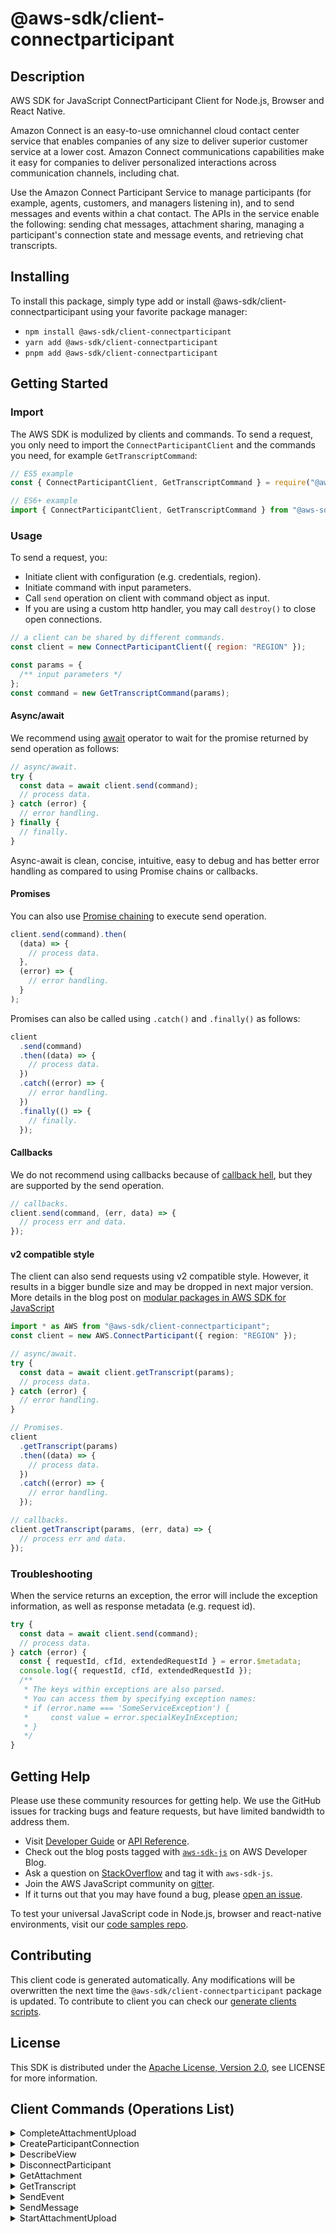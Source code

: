 <!-- generated file, do not edit directly -->

# @aws-sdk/client-connectparticipant

## Description

AWS SDK for JavaScript ConnectParticipant Client for Node.js, Browser and React Native.

<p>Amazon Connect is an easy-to-use omnichannel cloud contact center service that
enables companies of any size to deliver superior customer service at a lower cost.
Amazon Connect communications capabilities make it easy for companies to deliver
personalized interactions across communication channels, including chat. </p>
<p>Use the Amazon Connect Participant Service to manage participants (for example,
agents, customers, and managers listening in), and to send messages and events within a
chat contact. The APIs in the service enable the following: sending chat messages,
attachment sharing, managing a participant's connection state and message events, and
retrieving chat transcripts.</p>

## Installing

To install this package, simply type add or install @aws-sdk/client-connectparticipant
using your favorite package manager:

- `npm install @aws-sdk/client-connectparticipant`
- `yarn add @aws-sdk/client-connectparticipant`
- `pnpm add @aws-sdk/client-connectparticipant`

## Getting Started

### Import

The AWS SDK is modulized by clients and commands.
To send a request, you only need to import the `ConnectParticipantClient` and
the commands you need, for example `GetTranscriptCommand`:

```js
// ES5 example
const { ConnectParticipantClient, GetTranscriptCommand } = require("@aws-sdk/client-connectparticipant");
```

```ts
// ES6+ example
import { ConnectParticipantClient, GetTranscriptCommand } from "@aws-sdk/client-connectparticipant";
```

### Usage

To send a request, you:

- Initiate client with configuration (e.g. credentials, region).
- Initiate command with input parameters.
- Call `send` operation on client with command object as input.
- If you are using a custom http handler, you may call `destroy()` to close open connections.

```js
// a client can be shared by different commands.
const client = new ConnectParticipantClient({ region: "REGION" });

const params = {
  /** input parameters */
};
const command = new GetTranscriptCommand(params);
```

#### Async/await

We recommend using [await](https://developer.mozilla.org/en-US/docs/Web/JavaScript/Reference/Operators/await)
operator to wait for the promise returned by send operation as follows:

```js
// async/await.
try {
  const data = await client.send(command);
  // process data.
} catch (error) {
  // error handling.
} finally {
  // finally.
}
```

Async-await is clean, concise, intuitive, easy to debug and has better error handling
as compared to using Promise chains or callbacks.

#### Promises

You can also use [Promise chaining](https://developer.mozilla.org/en-US/docs/Web/JavaScript/Guide/Using_promises#chaining)
to execute send operation.

```js
client.send(command).then(
  (data) => {
    // process data.
  },
  (error) => {
    // error handling.
  }
);
```

Promises can also be called using `.catch()` and `.finally()` as follows:

```js
client
  .send(command)
  .then((data) => {
    // process data.
  })
  .catch((error) => {
    // error handling.
  })
  .finally(() => {
    // finally.
  });
```

#### Callbacks

We do not recommend using callbacks because of [callback hell](http://callbackhell.com/),
but they are supported by the send operation.

```js
// callbacks.
client.send(command, (err, data) => {
  // process err and data.
});
```

#### v2 compatible style

The client can also send requests using v2 compatible style.
However, it results in a bigger bundle size and may be dropped in next major version. More details in the blog post
on [modular packages in AWS SDK for JavaScript](https://aws.amazon.com/blogs/developer/modular-packages-in-aws-sdk-for-javascript/)

```ts
import * as AWS from "@aws-sdk/client-connectparticipant";
const client = new AWS.ConnectParticipant({ region: "REGION" });

// async/await.
try {
  const data = await client.getTranscript(params);
  // process data.
} catch (error) {
  // error handling.
}

// Promises.
client
  .getTranscript(params)
  .then((data) => {
    // process data.
  })
  .catch((error) => {
    // error handling.
  });

// callbacks.
client.getTranscript(params, (err, data) => {
  // process err and data.
});
```

### Troubleshooting

When the service returns an exception, the error will include the exception information,
as well as response metadata (e.g. request id).

```js
try {
  const data = await client.send(command);
  // process data.
} catch (error) {
  const { requestId, cfId, extendedRequestId } = error.$metadata;
  console.log({ requestId, cfId, extendedRequestId });
  /**
   * The keys within exceptions are also parsed.
   * You can access them by specifying exception names:
   * if (error.name === 'SomeServiceException') {
   *     const value = error.specialKeyInException;
   * }
   */
}
```

## Getting Help

Please use these community resources for getting help.
We use the GitHub issues for tracking bugs and feature requests, but have limited bandwidth to address them.

- Visit [Developer Guide](https://docs.aws.amazon.com/sdk-for-javascript/v3/developer-guide/welcome.html)
  or [API Reference](https://docs.aws.amazon.com/AWSJavaScriptSDK/v3/latest/index.html).
- Check out the blog posts tagged with [`aws-sdk-js`](https://aws.amazon.com/blogs/developer/tag/aws-sdk-js/)
  on AWS Developer Blog.
- Ask a question on [StackOverflow](https://stackoverflow.com/questions/tagged/aws-sdk-js) and tag it with `aws-sdk-js`.
- Join the AWS JavaScript community on [gitter](https://gitter.im/aws/aws-sdk-js-v3).
- If it turns out that you may have found a bug, please [open an issue](https://github.com/aws/aws-sdk-js-v3/issues/new/choose).

To test your universal JavaScript code in Node.js, browser and react-native environments,
visit our [code samples repo](https://github.com/aws-samples/aws-sdk-js-tests).

## Contributing

This client code is generated automatically. Any modifications will be overwritten the next time the `@aws-sdk/client-connectparticipant` package is updated.
To contribute to client you can check our [generate clients scripts](https://github.com/aws/aws-sdk-js-v3/tree/main/scripts/generate-clients).

## License

This SDK is distributed under the
[Apache License, Version 2.0](http://www.apache.org/licenses/LICENSE-2.0),
see LICENSE for more information.

## Client Commands (Operations List)

<details>
<summary>
CompleteAttachmentUpload
</summary>

[Command API Reference](https://docs.aws.amazon.com/AWSJavaScriptSDK/v3/latest/client/connectparticipant/command/CompleteAttachmentUploadCommand/) / [Input](https://docs.aws.amazon.com/AWSJavaScriptSDK/v3/latest/Package/-aws-sdk-client-connectparticipant/Interface/CompleteAttachmentUploadCommandInput/) / [Output](https://docs.aws.amazon.com/AWSJavaScriptSDK/v3/latest/Package/-aws-sdk-client-connectparticipant/Interface/CompleteAttachmentUploadCommandOutput/)

</details>
<details>
<summary>
CreateParticipantConnection
</summary>

[Command API Reference](https://docs.aws.amazon.com/AWSJavaScriptSDK/v3/latest/client/connectparticipant/command/CreateParticipantConnectionCommand/) / [Input](https://docs.aws.amazon.com/AWSJavaScriptSDK/v3/latest/Package/-aws-sdk-client-connectparticipant/Interface/CreateParticipantConnectionCommandInput/) / [Output](https://docs.aws.amazon.com/AWSJavaScriptSDK/v3/latest/Package/-aws-sdk-client-connectparticipant/Interface/CreateParticipantConnectionCommandOutput/)

</details>
<details>
<summary>
DescribeView
</summary>

[Command API Reference](https://docs.aws.amazon.com/AWSJavaScriptSDK/v3/latest/client/connectparticipant/command/DescribeViewCommand/) / [Input](https://docs.aws.amazon.com/AWSJavaScriptSDK/v3/latest/Package/-aws-sdk-client-connectparticipant/Interface/DescribeViewCommandInput/) / [Output](https://docs.aws.amazon.com/AWSJavaScriptSDK/v3/latest/Package/-aws-sdk-client-connectparticipant/Interface/DescribeViewCommandOutput/)

</details>
<details>
<summary>
DisconnectParticipant
</summary>

[Command API Reference](https://docs.aws.amazon.com/AWSJavaScriptSDK/v3/latest/client/connectparticipant/command/DisconnectParticipantCommand/) / [Input](https://docs.aws.amazon.com/AWSJavaScriptSDK/v3/latest/Package/-aws-sdk-client-connectparticipant/Interface/DisconnectParticipantCommandInput/) / [Output](https://docs.aws.amazon.com/AWSJavaScriptSDK/v3/latest/Package/-aws-sdk-client-connectparticipant/Interface/DisconnectParticipantCommandOutput/)

</details>
<details>
<summary>
GetAttachment
</summary>

[Command API Reference](https://docs.aws.amazon.com/AWSJavaScriptSDK/v3/latest/client/connectparticipant/command/GetAttachmentCommand/) / [Input](https://docs.aws.amazon.com/AWSJavaScriptSDK/v3/latest/Package/-aws-sdk-client-connectparticipant/Interface/GetAttachmentCommandInput/) / [Output](https://docs.aws.amazon.com/AWSJavaScriptSDK/v3/latest/Package/-aws-sdk-client-connectparticipant/Interface/GetAttachmentCommandOutput/)

</details>
<details>
<summary>
GetTranscript
</summary>

[Command API Reference](https://docs.aws.amazon.com/AWSJavaScriptSDK/v3/latest/client/connectparticipant/command/GetTranscriptCommand/) / [Input](https://docs.aws.amazon.com/AWSJavaScriptSDK/v3/latest/Package/-aws-sdk-client-connectparticipant/Interface/GetTranscriptCommandInput/) / [Output](https://docs.aws.amazon.com/AWSJavaScriptSDK/v3/latest/Package/-aws-sdk-client-connectparticipant/Interface/GetTranscriptCommandOutput/)

</details>
<details>
<summary>
SendEvent
</summary>

[Command API Reference](https://docs.aws.amazon.com/AWSJavaScriptSDK/v3/latest/client/connectparticipant/command/SendEventCommand/) / [Input](https://docs.aws.amazon.com/AWSJavaScriptSDK/v3/latest/Package/-aws-sdk-client-connectparticipant/Interface/SendEventCommandInput/) / [Output](https://docs.aws.amazon.com/AWSJavaScriptSDK/v3/latest/Package/-aws-sdk-client-connectparticipant/Interface/SendEventCommandOutput/)

</details>
<details>
<summary>
SendMessage
</summary>

[Command API Reference](https://docs.aws.amazon.com/AWSJavaScriptSDK/v3/latest/client/connectparticipant/command/SendMessageCommand/) / [Input](https://docs.aws.amazon.com/AWSJavaScriptSDK/v3/latest/Package/-aws-sdk-client-connectparticipant/Interface/SendMessageCommandInput/) / [Output](https://docs.aws.amazon.com/AWSJavaScriptSDK/v3/latest/Package/-aws-sdk-client-connectparticipant/Interface/SendMessageCommandOutput/)

</details>
<details>
<summary>
StartAttachmentUpload
</summary>

[Command API Reference](https://docs.aws.amazon.com/AWSJavaScriptSDK/v3/latest/client/connectparticipant/command/StartAttachmentUploadCommand/) / [Input](https://docs.aws.amazon.com/AWSJavaScriptSDK/v3/latest/Package/-aws-sdk-client-connectparticipant/Interface/StartAttachmentUploadCommandInput/) / [Output](https://docs.aws.amazon.com/AWSJavaScriptSDK/v3/latest/Package/-aws-sdk-client-connectparticipant/Interface/StartAttachmentUploadCommandOutput/)

</details>
